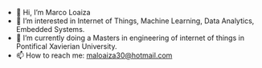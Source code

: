 - 👋 Hi, I’m Marco Loaiza 
- 👀 I’m interested in Internet of Things, Machine Learning, Data Analytics, Embedded Systems.
- 🌱 I’m currently doing a Masters in engineering of internet of things in Pontifical Xavierian University. 
- 📫 How to reach me: maloaiza30@hotmail.com 

<!---
marcolo-30/marcolo-30 is a ✨ special ✨ repository because its `README.md` (this file) appears on your GitHub profile.
You can click the Preview link to take a look at your changes.
--->
